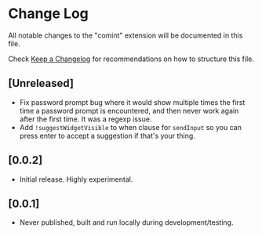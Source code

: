 # Change Log

All notable changes to the "comint" extension will be documented in this file.

Check [Keep a Changelog](http://keepachangelog.com/) for recommendations on how to structure this file.

## [Unreleased]

- Fix password prompt bug where it would show multiple times the first time a password prompt is encountered, 
  and then never work again after the first time. It was a regexp issue.
- Add `!suggestWidgetVisible` to when clause for `sendInput` so you can press enter to accept a suggestion if that's your thing.

## [0.0.2]

- Initial release. Highly experimental.

## [0.0.1]

- Never published, built and run locally during development/testing.